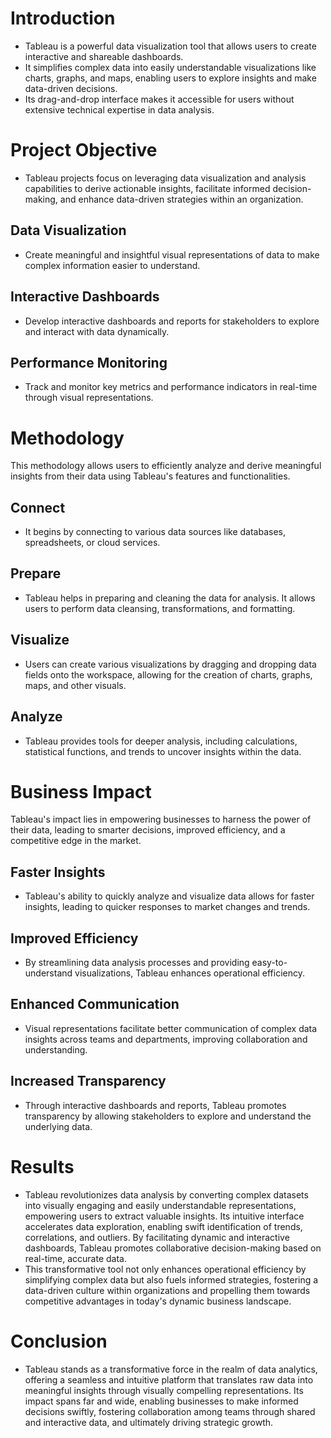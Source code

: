 # Introduction
- Tableau is a powerful data visualization tool that allows users to create interactive and shareable dashboards.
- It simplifies complex data into easily understandable visualizations like charts, graphs, and maps, enabling users to explore insights and make data-driven decisions.
- Its drag-and-drop interface makes it accessible for users without extensive technical expertise in data analysis.

# Project Objective
- Tableau projects focus on leveraging data visualization and analysis capabilities to derive actionable insights, facilitate informed decision-making, and enhance data-driven strategies within an organization.
## Data Visualization
- Create meaningful and insightful visual representations of data to make complex information easier to understand.
## Interactive Dashboards
- Develop interactive dashboards and reports for stakeholders to explore and interact with data dynamically.
## Performance Monitoring
- Track and monitor key metrics and performance indicators in real-time through visual representations.

# Methodology
This methodology allows users to efficiently analyze and derive meaningful insights from their data using Tableau's features and functionalities.
## Connect
- It begins by connecting to various data sources like databases, spreadsheets, or cloud services.
## Prepare
- Tableau helps in preparing and cleaning the data for analysis. It allows users to perform data cleansing, transformations, and formatting.
## Visualize
- Users can create various visualizations by dragging and dropping data fields onto the workspace, allowing for the creation of charts, graphs, maps, and other visuals.
## Analyze
- Tableau provides tools for deeper analysis, including calculations, statistical functions, and trends to uncover insights within the data.

# Business Impact
Tableau's impact lies in empowering businesses to harness the power of their data, leading to smarter decisions, improved efficiency, and a competitive edge in the market.
## Faster Insights
- Tableau's ability to quickly analyze and visualize data allows for faster insights, leading to quicker responses to market changes and trends.
## Improved Efficiency
- By streamlining data analysis processes and providing easy-to-understand visualizations, Tableau enhances operational efficiency.
## Enhanced Communication
- Visual representations facilitate better communication of complex data insights across teams and departments, improving collaboration and understanding.
## Increased Transparency
- Through interactive dashboards and reports, Tableau promotes transparency by allowing stakeholders to explore and understand the underlying data.

# Results
- Tableau revolutionizes data analysis by converting complex datasets into visually engaging and easily understandable representations, empowering users to extract valuable insights. Its intuitive interface accelerates data exploration, enabling swift identification of trends, correlations, and outliers. By facilitating dynamic and interactive dashboards, Tableau promotes collaborative decision-making based on real-time, accurate data.
-  This transformative tool not only enhances operational efficiency by simplifying complex data but also fuels informed strategies, fostering a data-driven culture within organizations and propelling them towards competitive advantages in today's dynamic business landscape.

# Conclusion
- Tableau stands as a transformative force in the realm of data analytics, offering a seamless and intuitive platform that translates raw data into meaningful insights through visually compelling representations. Its impact spans far and wide, enabling businesses to make informed decisions swiftly, fostering collaboration among teams through shared and interactive data, and ultimately driving strategic growth.
  
  

